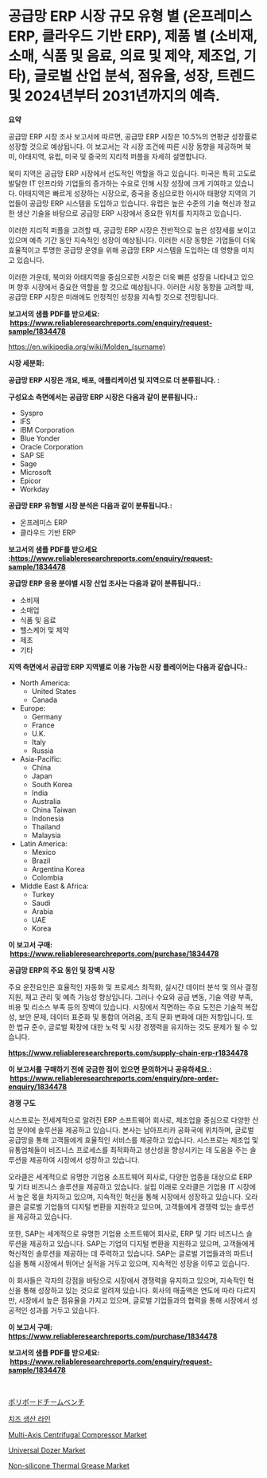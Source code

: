 <p><h1>공급망 ERP 시장 규모 유형 별 (온프레미스 ERP, 클라우드 기반 ERP), 제품 별 (소비재, 소매, 식품 및 음료, 의료 및 제약, 제조업, 기타), 글로벌 산업 분석, 점유율, 성장, 트렌드 및 2024년부터 2031년까지의 예측.</h1></p><p><strong>요약</strong></p>
<p><p>공급망 ERP 시장 조사 보고서에 따르면, 공급망 ERP 시장은 10.5%의 연평균 성장률로 성장할 것으로 예상됩니다. 이 보고서는 각 시장 조건에 따른 시장 동향을 제공하며 북미, 아태지역, 유럽, 미국 및 중국의 지리적 퍼플을 자세히 설명합니다.</p><p>북미 지역은 공급망 ERP 시장에서 선도적인 역할을 하고 있습니다. 미국은 특히 고도로 발달한 IT 인프라와 기업들의 증가하는 수요로 인해 시장 성장에 크게 기여하고 있습니다. 아태지역은 빠르게 성장하는 시장으로, 중국을 중심으로한 아시아 태평양 지역의 기업들이 공급망 ERP 시스템을 도입하고 있습니다. 유럽은 높은 수준의 기술 혁신과 정교한 생산 기술을 바탕으로 공급망 ERP 시장에서 중요한 위치를 차지하고 있습니다.</p><p>이러한 지리적 퍼플을 고려할 때, 공급망 ERP 시장은 전반적으로 높은 성장세를 보이고 있으며 예측 기간 동안 지속적인 성장이 예상됩니다. 이러한 시장 동향은 기업들이 더욱 효율적이고 투명한 공급망 운영을 위해 공급망 ERP 시스템을 도입하는 데 영향을 미치고 있습니다.</p><p>이러한 가운데, 북미와 아태지역을 중심으로한 시장은 더욱 빠른 성장을 나타내고 있으며 향후 시장에서 중요한 역할을 할 것으로 예상됩니다. 이러한 시장 동향을 고려할 때, 공급망 ERP 시장은 미래에도 안정적인 성장을 지속할 것으로 전망됩니다.</p></p>
<p><strong>보고서의 샘플 PDF를 받으세요: &nbsp;<a href="https://www.reliableresearchreports.com/enquiry/request-sample/1834478">https://www.reliableresearchreports.com/enquiry/request-sample/1834478</a></strong></p>
<p><a href="https://en.wikipedia.org/wiki/Molden_(surname)">https://en.wikipedia.org/wiki/Molden_(surname)</a></p>
<p><strong>시장 세분화:</strong></p>
<p><strong> 공급망 ERP 시장은 개요, 배포, 애플리케이션 및 지역으로 더 분류됩니다. :</strong></p>
<p><strong>구성요소 측면에서는 공급망 ERP 시장은 다음과 같이 분류됩니다.:</strong></p>
<p><ul><li>Syspro</li><li>IFS</li><li>IBM Corporation</li><li>Blue Yonder</li><li>Oracle Corporation</li><li>SAP SE</li><li>Sage</li><li>Microsoft</li><li>Epicor</li><li>Workday</li></ul></p>
<p><strong> 공급망 ERP 유형별 시장 분석은 다음과 같이 분류됩니다.:</strong></p>
<p><ul><li>온프레미스 ERP</li><li>클라우드 기반 ERP</li></ul></p>
<p><strong>보고서의 샘플 PDF를 받으세요 :<a href="https://www.reliableresearchreports.com/enquiry/request-sample/1834478">https://www.reliableresearchreports.com/enquiry/request-sample/1834478</a></strong></p>
<p><strong> 공급망 ERP 응용 분야별 시장 산업 조사는 다음과 같이 분류됩니다.:</strong></p>
<p><ul><li>소비재</li><li>소매업</li><li>식품 및 음료</li><li>헬스케어 및 제약</li><li>제조</li><li>기타</li></ul></p>
<p><strong>지역 측면에서 공급망 ERP 지역별로 이용 가능한 시장 플레이어는 다음과 같습니다.:</strong></p>
<p><ul>
    <li>
        North America:
        <ul>
            <li>United States</li>
            <li>Canada</li>
        </ul>
    </li>
    <li>
        Europe:
        <ul>
            <li>Germany</li>
            <li>France</li>
            <li>U.K.</li>
            <li>Italy</li>
            <li>Russia</li>
        </ul>
    </li>
    <li>
        Asia-Pacific:
        <ul>
            <li>China</li>
            <li>Japan</li>
            <li>South Korea</li>
            <li>India</li>
            <li>Australia</li>
            <li>China Taiwan</li>
            <li>Indonesia</li>
            <li>Thailand</li>
            <li>Malaysia</li>
        </ul>
    </li>
    <li>
        Latin America:
        <ul>
            <li>Mexico</li>
            <li>Brazil</li>
            <li>Argentina Korea</li>
            <li>Colombia</li>
        </ul>
    </li>
    <li>
        Middle East & Africa:
        <ul>
            <li>Turkey</li>
            <li>Saudi</li>
            <li>Arabia</li>
            <li>UAE</li>
            <li>Korea</li>
        </ul>
    </li>
    </ul></p>
<p><strong>이 보고서 구매: &nbsp;<a href="https://www.reliableresearchreports.com/purchase/1834478">https://www.reliableresearchreports.com/purchase/1834478</a></strong></p>
<p><strong>공급망 ERP의 주요 동인 및 장벽 시장</strong></p>
<p><p>주요 운전요인은 효율적인 자동화 및 프로세스 최적화, 실시간 데이터 분석 및 의사 결정 지원, 재고 관리 및 예측 가능성 향상입니다. 그러나 수요와 공급 변동, 기술 역량 부족, 비용 및 리소스 부족 등의 장벽이 있습니다. 시장에서 직면하는 주요 도전은 기술적 복잡성, 보안 문제, 데이터 표준화 및 통합의 어려움, 조직 문화 변화에 대한 저항입니다. 또한 법규 준수, 글로벌 확장에 대한 노력 및 시장 경쟁력을 유지하는 것도 문제가 될 수 있습니다.</p></p>
<p><strong><a href="https://www.reliableresearchreports.com/supply-chain-erp-r1834478">https://www.reliableresearchreports.com/supply-chain-erp-r1834478</a></strong></p>
<p><strong>이 보고서를 구매하기 전에 궁금한 점이 있으면 문의하거나 공유하세요.: &nbsp;<a href="https://www.reliableresearchreports.com/enquiry/pre-order-enquiry/1834478">https://www.reliableresearchreports.com/enquiry/pre-order-enquiry/1834478</a></strong></p>
<p><strong>경쟁 구도</strong></p>
<p><p>시스프로는 전세계적으로 알려진 ERP 소프트웨어 회사로, 제조업을 중심으로 다양한 산업 분야에 솔루션을 제공하고 있습니다. 본사는 남아프리카 공화국에 위치하며, 글로벌 공급망을 통해 고객들에게 효율적인 서비스를 제공하고 있습니다. 시스프로는 제조업 및 유통업체들이 비즈니스 프로세스를 최적화하고 생산성을 향상시키는 데 도움을 주는 솔루션을 제공하여 시장에서 성장하고 있습니다.</p><p>오라클은 세계적으로 유명한 기업용 소프트웨어 회사로, 다양한 업종을 대상으로 ERP 및 기타 비즈니스 솔루션을 제공하고 있습니다. 설립 이래로 오라클은 기업용 IT 시장에서 높은 몫을 차지하고 있으며, 지속적인 혁신을 통해 시장에서 성장하고 있습니다. 오라클은 글로벌 기업들의 디지털 변환을 지원하고 있으며, 고객들에게 경쟁력 있는 솔루션을 제공하고 있습니다.</p><p>또한, SAP는 세계적으로 유명한 기업용 소프트웨어 회사로, ERP 및 기타 비즈니스 솔루션을 제공하고 있습니다. SAP는 기업의 디지털 변환을 지원하고 있으며, 고객들에게 혁신적인 솔루션을 제공하는 데 주력하고 있습니다. SAP는 글로벌 기업들과의 파트너십을 통해 시장에서 뛰어난 실적을 거두고 있으며, 지속적인 성장을 이루고 있습니다. </p><p>이 회사들은 각자의 강점을 바탕으로 시장에서 경쟁력을 유지하고 있으며, 지속적인 혁신을 통해 성장하고 있는 것으로 알려져 있습니다. 회사의 매출액은 연도에 따라 다르지만, 시장에서 높은 점유율을 가지고 있으며, 글로벌 기업들과의 협력을 통해 시장에서 성공적인 성과를 거두고 있습니다.</p></p>
<p><strong>이 보고서 구매: &nbsp; <a href="https://www.reliableresearchreports.com/purchase/1834478">https://www.reliableresearchreports.com/purchase/1834478</a></strong></p>
<p><strong>보고서의 샘플 PDF를 받으세요: &nbsp;<a href="https://www.reliableresearchreports.com/enquiry/request-sample/1834478">https://www.reliableresearchreports.com/enquiry/request-sample/1834478</a></strong><strong></strong></p>
<p>&nbsp;</p>
<p><p><a href="https://github.com/roulaayoub-saad/Market-Research-Report-List-3/blob/main/253572153761.md">ポリボードチームベンチ</a></p><p><a href="https://github.com/rcabello548/Market-Research-Report-List-3/blob/main/263313068532.md">치즈 생산 라인</a></p><p><a href="https://issuu.com/reportprime-2/docs/multi-axis-centrifugal-compressor-market-size-2030">Multi-Axis Centrifugal Compressor Market</a></p><p><a href="https://issuu.com/reportprime-2/docs/universal-dozer-market-size-2030.pptx">Universal Dozer Market</a></p><p><a href="https://medium.com/@fosterfahey1016/global-non-silicone-thermal-grease-market-focus-on-application-end-use-industry-type-equipment-e580e7b617e0">Non-silicone Thermal Grease Market</a></p></p>